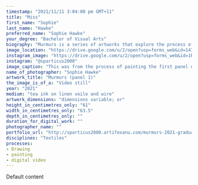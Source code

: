 ```yaml
---
timestamp: "2021/11/11 3:04:00 pm GMT+11"
title: "Miss"
first_name: "Sophie"
last_name: "Hawke"
preferred_name: "Sophie Hawke"
your_degree: "Bachelor of Visual Arts"
biography: "Murmurs is a series of artworks that explore the process of oral storytelling and the alteration of memory over time. The work acts as a recording of the changes a story went through as it passed between a group of people. Each panel represents the culmination of each iteration of the story's progression and is painted with ink onto linen voile. The way the ink and fabric interact with one another to distort the image echoes the way people's memories and the story itself decayed over time. I also wanted to use the two mediums for their close association with storytelling, as fabric and textile language has often been used to describe the process of making a story, while ink has frequently been used to record them in pictures or words. Murmurs wouldn't have been possible without the assistance of Ren Fanale, Emily James, Alice Kelly, Jordan McDonald and Malika Sinha."
image_location: "https://drive.google.com/u/2/open?usp=forms_web&id=147jZWNpui5nRonjclBc0WjBIdcraPIHV"
instagram_image: "https://drive.google.com/u/2/open?usp=forms_web&id=1RoEf_ClWPWaMIbcQ-a1zJWwUKipnDDUR"
instagram: "@sparticus2000"
image_caption: "This was from the process of painting the first panel of Murmurs. Its a work in progress, but will be done soon. This is how I had to set the work up to paint on it"
name_of_photographer: "Sophie Hawke"
artwork_title: "Murmurs (panel 1)"
the_image_is_of_a: "Video still"
year: "2021"
medium: "tea ink on linen voile and wire"
artwork_dimensions: "dimensions variable; or"
height_in_centimetres_only: "61"
width_in_centimetres_only: "63.5"
depth_in_centimetres_only: ""
duration_for_digital_work: ""
photographer_name: ""
portfolio_url: "http://sparticus2000.artifexanu.com/murmurs-2021-graduation-art-project/"
disciplines: "Textiles"
processes:
- Drawing
- painting
- digital video
---
```


Default content